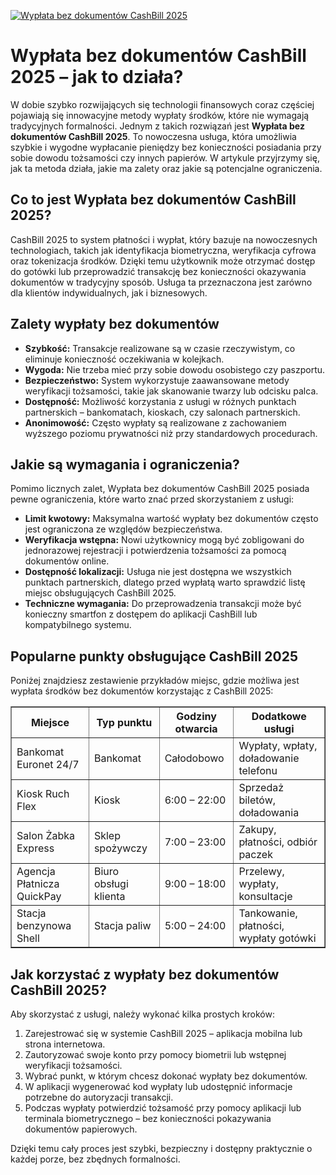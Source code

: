 [![Wypłata bez dokumentów CashBill 2025](https://123-caf.pages.dev/gitsignup.png)](https://vrmoo.ru/Bt82HjjY)

<h1>Wypłata bez dokumentów CashBill 2025 – jak to działa?</h1> <p>W dobie szybko rozwijających się technologii finansowych coraz częściej pojawiają się innowacyjne metody wypłaty środków, które nie wymagają tradycyjnych formalności. Jednym z takich rozwiązań jest <strong>Wypłata bez dokumentów CashBill 2025</strong>. To nowoczesna usługa, która umożliwia szybkie i wygodne wypłacanie pieniędzy bez konieczności posiadania przy sobie dowodu tożsamości czy innych papierów. W artykule przyjrzymy się, jak ta metoda działa, jakie ma zalety oraz jakie są potencjalne ograniczenia.</p>  <h2>Co to jest Wypłata bez dokumentów CashBill 2025?</h2> <p>CashBill 2025 to system płatności i wypłat, który bazuje na nowoczesnych technologiach, takich jak identyfikacja biometryczna, weryfikacja cyfrowa oraz tokenizacja środków. Dzięki temu użytkownik może otrzymać dostęp do gotówki lub przeprowadzić transakcję bez konieczności okazywania dokumentów w tradycyjny sposób. Usługa ta przeznaczona jest zarówno dla klientów indywidualnych, jak i biznesowych.</p>  <h2>Zalety wypłaty bez dokumentów</h2> <ul>   <li><strong>Szybkość:</strong> Transakcje realizowane są w czasie rzeczywistym, co eliminuje konieczność oczekiwania w kolejkach.</li>   <li><strong>Wygoda:</strong> Nie trzeba mieć przy sobie dowodu osobistego czy paszportu.</li>   <li><strong>Bezpieczeństwo:</strong> System wykorzystuje zaawansowane metody weryfikacji tożsamości, takie jak skanowanie twarzy lub odcisku palca.</li>   <li><strong>Dostępność:</strong> Możliwość korzystania z usługi w różnych punktach partnerskich – bankomatach, kioskach, czy salonach partnerskich.</li>   <li><strong>Anonimowość:</strong> Często wypłaty są realizowane z zachowaniem wyższego poziomu prywatności niż przy standardowych procedurach.</li> </ul>  <h2>Jakie są wymagania i ograniczenia?</h2> <p>Pomimo licznych zalet, Wypłata bez dokumentów CashBill 2025 posiada pewne ograniczenia, które warto znać przed skorzystaniem z usługi:</p> <ul>   <li><strong>Limit kwotowy:</strong> Maksymalna wartość wypłaty bez dokumentów często jest ograniczona ze względów bezpieczeństwa.</li>   <li><strong>Weryfikacja wstępna:</strong> Nowi użytkownicy mogą być zobligowani do jednorazowej rejestracji i potwierdzenia tożsamości za pomocą dokumentów online.</li>   <li><strong>Dostępność lokalizacji:</strong> Usługa nie jest dostępna we wszystkich punktach partnerskich, dlatego przed wypłatą warto sprawdzić listę miejsc obsługujących CashBill 2025.</li>   <li><strong>Techniczne wymagania:</strong> Do przeprowadzenia transakcji może być konieczny smartfon z dostępem do aplikacji CashBill lub kompatybilnego systemu.</li> </ul>  <h2>Popularne punkty obsługujące CashBill 2025</h2> <p>Poniżej znajdziesz zestawienie przykładów miejsc, gdzie możliwa jest wypłata środków bez dokumentów korzystając z CashBill 2025:</p> <table border="1" cellpadding="10" cellspacing="0" style="border-collapse: collapse; width: 100%;">   <thead>     <tr>       <th>Miejsce</th>       <th>Typ punktu</th>       <th>Godziny otwarcia</th>       <th>Dodatkowe usługi</th>     </tr>   </thead>   <tbody>     <tr>       <td>Bankomat Euronet 24/7</td>       <td>Bankomat</td>       <td>Całodobowo</td>       <td>Wypłaty, wpłaty, doładowanie telefonu</td>     </tr>     <tr>       <td>Kiosk Ruch Flex</td>       <td>Kiosk</td>       <td>6:00 – 22:00</td>       <td>Sprzedaż biletów, doładowania</td>     </tr>     <tr>       <td>Salon Żabka Express</td>       <td>Sklep spożywczy</td>       <td>7:00 – 23:00</td>       <td>Zakupy, płatności, odbiór paczek</td>     </tr>     <tr>       <td>Agencja Płatnicza QuickPay</td>       <td>Biuro obsługi klienta</td>       <td>9:00 – 18:00</td>       <td>Przelewy, wypłaty, konsultacje</td>     </tr>     <tr>       <td>Stacja benzynowa Shell</td>       <td>Stacja paliw</td>       <td>5:00 – 24:00</td>       <td>Tankowanie, płatności, wypłaty gotówki</td>     </tr>   </tbody> </table>  <h2>Jak korzystać z wypłaty bez dokumentów CashBill 2025?</h2> <p>Aby skorzystać z usługi, należy wykonać kilka prostych kroków:</p> <ol>   <li>Zarejestrować się w systemie CashBill 2025 – aplikacja mobilna lub strona internetowa.</li>   <li>Zautoryzować swoje konto przy pomocy biometrii lub wstępnej weryfikacji tożsamości.</li>   <li>Wybrać punkt, w którym chcesz dokonać wypłaty bez dokumentów.</li>   <li>W aplikacji wygenerować kod wypłaty lub udostępnić informacje potrzebne do autoryzacji transakcji.</li>   <li>Podczas wypłaty potwierdzić tożsamość przy pomocy aplikacji lub terminala biometrycznego – bez konieczności pokazywania dokumentów papierowych.</li> </ol> <p>Dzięki temu cały proces jest szybki, bezpieczny i dostępny praktycznie o każdej porze, bez zbędnych formalności.</p>